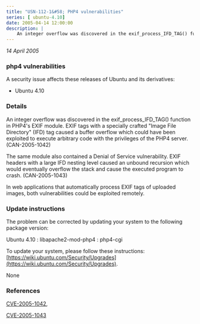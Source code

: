 ```yaml
---
title: "USN-112-1&#58; PHP4 vulnerabilities"
series: [ ubuntu-4.10]
date: 2005-04-14 12:00:00
description: |
    An integer overflow was discovered in the exif_process_IFD_TAG() function in PHP4&#39;s EXIF module. EXIF tags with a specially crafted &quot;Image File Directory&quot; (IFD) tag caused a buffer overflow which could have been exploited to execute arbitrary code with the privileges of the PHP4 server. (CAN-2005-1042)
--- 
```

 
 

*14 April 2005*

### php4 vulnerabilities

A security issue affects these releases of Ubuntu and its derivatives:

* Ubuntu 4.10

### Details

An integer overflow was discovered in the exif_process_IFD_TAG() function in PHP4&#39;s EXIF module. EXIF tags with a specially crafted &quot;Image File Directory&quot; (IFD) tag caused a buffer overflow which could have been exploited to execute arbitrary code with the privileges of the PHP4 server. (CAN-2005-1042)

The same module also contained a Denial of Service vulnerability. EXIF headers with a large IFD nesting level caused an unbound recursion which would eventually overflow the stack and cause the executed program to crash. (CAN-2005-1043)

In web applications that automatically process EXIF tags of uploaded images, both vulnerabilities could be exploited remotely.

### Update instructions

The problem can be corrected by updating your system to the following package version:

Ubuntu 4.10
 : libapache2-mod-php4 
 : php4-cgi 

To update your system, please follow these instructions: [https://wiki.ubuntu.com/Security/Upgrades](https://wiki.ubuntu.com/Security/Upgrades).

None

### References

 
 [CVE-2005-1042](http://people.ubuntu.com/~ubuntu-security/cve/CVE-2005-1042), 

 [CVE-2005-1043](http://people.ubuntu.com/~ubuntu-security/cve/CVE-2005-1043)
 

